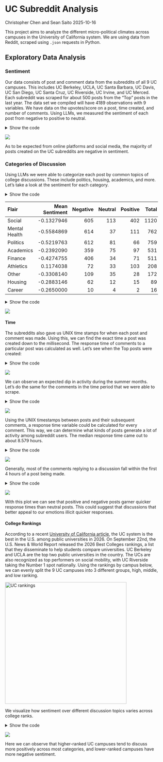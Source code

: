 # UC Subreddit Analysis
Christopher Chen and Sean Saito
2025-10-16

This project aims to analyze the different micro-political climates
across campuses in the University of California system. We are using
data from Reddit, scraped using `.json` requests in Python.

## Exploratory Data Analysis

### Sentiment

Our data consists of post and comment data from the subreddits of all 9
UC campuses. This includes UC Berkeley, UCLA, UC Santa Barbara, UC
Davis, UC San Diego, UC Santa Cruz, UC Riverside, UC Irvine, and UC
Merced. Each subreddit was scraped for about 500 posts from the “Top”
posts in the last year. The data set we compiled will have 4189
observations with 9 variables. We have data on the upvotes/score on a
post, time created, and number of comments. Using LLMs, we measured the
sentiment of each post from negative to positive to neutral.

<details class="code-fold">
<summary>Show the code</summary>

``` r
sentiment_counts <- as.data.frame(table(UC_posts_data$rate_sentiment)) %>% 
  rename(value = Freq) %>% 
  rename(sentiment = Var1) %>% 
  arrange(desc(value))
pie <- ggplot(sentiment_counts, aes(x= "", y= value, fill = sentiment)) +  # SENTIMENT PIE
  geom_bar(stat="identity", width=1, col = "white") +
  coord_polar("y", start=0) +
  labs(title = "Pie Chart of Post Sentiment Ratings") +
  theme_void() +
  scale_fill_brewer(palette="Dark2") 

table <- tableGrob(sentiment_counts)
grid.arrange(pie, table, widths =c(2,1))
```

</details>

![](README_files/figure-commonmark/unnamed-chunk-3-1.png)

As to be expected from online platforms and social media, the majority
of posts created on the UC subreddits are negative in sentiment.

### Categories of Discussion

Using LLMs we were able to categorize each post by common topics of
college discussions. These include politics, housing, academics, and
more. Let’s take a look at the sentiment for each category.

<details class="code-fold">
<summary>Show the code</summary>

``` r
UC_flair_summary <- UC_posts_data %>% 
  group_by(flair_group) %>% 
  summarize("Mean Sentiment" = mean(post_sentiment), 
            "Negative" = sum(rate_sentiment == "negative"),
            "Neutral" = sum(rate_sentiment == "neutral"),
            "Positive" = sum(rate_sentiment == "positive"),
            "Total" = n()) %>% 
  arrange(desc(`Total`)) %>% 
  rename("Flair" = flair_group)
kable(UC_flair_summary)
```

</details>

| Flair         | Mean Sentiment | Negative | Neutral | Positive | Total |
|:--------------|---------------:|---------:|--------:|---------:|------:|
| Social        |     -0.1327946 |      605 |     113 |      402 |  1120 |
| Mental Health |     -0.5584869 |      614 |      37 |      111 |   762 |
| Politics      |     -0.5219763 |      612 |      81 |       66 |   759 |
| Academics     |     -0.2392090 |      359 |      75 |       97 |   531 |
| Finance       |     -0.4274755 |      406 |      34 |       71 |   511 |
| Athletics     |      0.1174038 |       72 |      33 |      103 |   208 |
| Other         |     -0.3308140 |      109 |      35 |       28 |   172 |
| Housing       |     -0.2883146 |       62 |      12 |       15 |    89 |
| Career        |     -0.2650000 |       10 |       4 |        2 |    16 |

<details class="code-fold">
<summary>Show the code</summary>

``` r
ggplot(UC_posts_data) +
  geom_boxplot(aes(x=reorder(flair_group, post_sentiment), post_sentiment, fill = flair_group)) + # sentiment by flair
  labs(title = "Average Sentiment by Flair Group", x = "Flair", y = "Sentiment") +
  geom_hline(yintercept = 0, col = "red", linetype = "dashed") +
  theme_bw()
```

</details>

![](README_files/figure-commonmark/unnamed-chunk-5-1.png)

#### Time

The subreddits also gave us UNIX time stamps for when each post and
comment was made. Using this, we can find the exact time a post was
created down to the millisecond. The response time of comments to a
particular post was calculated as well. Let’s see when the Top posts
were created:

<details class="code-fold">
<summary>Show the code</summary>

``` r
daily_counts <- UC_posts_data %>%
  count(date)
ggplot(daily_counts) +    # Times series for number of posts in time period
  geom_line(aes(x = date, y = n)) +
  labs(title = "Times Series of Post Counts", x = "Date", y = "Number of Posts") +
  scale_x_date(
    date_breaks = "2 month",  # Set breaks at every month
    date_labels = "%b %Y") +       # Format labels to show abbreviated month names (e.g., Jan, Feb)
  theme_bw()
```

</details>

![](README_files/figure-commonmark/unnamed-chunk-6-1.png)

We can observe an expected dip in activity during the summer months.
Let’s do the same for the comments in the time period that we were able
to scrape.

<details class="code-fold">
<summary>Show the code</summary>

``` r
UC_comments_time <- UC_comments %>% 
  mutate(timestamp = as.POSIXct(created_utc, origin = "1970-01-01", tz = "UTC")) %>% 
  mutate(date = as.Date(timestamp))
daily_counts <- UC_comments_time %>% 
  count(date)
ggplot(daily_counts) +    # Times series for number of comments in time period (that were able to be scraped)
  geom_line(aes(x = date, y = n)) +
  labs(title = "Times Series of Comment Counts", x = "Date", y = "Number of Comments") +
  scale_x_date(
    date_breaks = "2 month",  # Set breaks at every month
    date_labels = "%b %Y") +       # Format labels to show abbreviated month names (e.g., Jan, Feb)
  theme_bw()
```

</details>

![](README_files/figure-commonmark/unnamed-chunk-7-1.png)

Using the UNIX timestamps between posts and their subsequent comments, a
response time variable could be calculated for every comment. This way,
we can determine what kinds of posts generate a lot of activity among
subreddit users. The median response time came out to about 8.579 hours.

<details class="code-fold">
<summary>Show the code</summary>

``` r
all_groups <- ggplot(UC_time) + 
  geom_density(aes(response_time,  color = flair_group), lwd = 1) +
  xlim(0, 8) +
  labs(title = "Post Response Times Within 8 Hours by Category", x = "Response Time (Hours)", y = "Density") + 
  theme_classic() 

top3 <- UC_time %>% filter(flair_group %in% c("Social", "Mental Health", "Politics")) %>% 
ggplot() + 
  geom_density(aes(response_time,  color = flair_group), lwd = 1) +
  xlim(0, 8) +
  labs(title = "Post Response Times Within 8 Hours in Top 3 Categories", x = "Response Time (Hours)", y = "Density") + 
  theme_classic()

grid.arrange(all_groups, top3)
```

</details>

![](README_files/figure-commonmark/unnamed-chunk-9-1.png)

Generally, most of the comments replying to a discussion fall within the
first 4 hours of a post being made.

<details class="code-fold">
<summary>Show the code</summary>

``` r
ggplot(UC_time) + 
  geom_density(aes(response_time,  color = rate_sentiment), lwd = 1) +
  xlim(0, 4) +
  labs(title = "Post Response Times Within 4 Hours by Sentiment", x = "Response Time (Hours)", y = "Density") + 
  theme_classic()
```

</details>

![](README_files/figure-commonmark/unnamed-chunk-10-1.png)

With this plot we can see that positive and negative posts garner
quicker response times than neutral posts. This could suggest that
discussions that better appeal to our emotions illicit quicker
responses.

#### College Rankings

According to a recent [University of California
article](https://www.universityofcalifornia.edu/news/university-of-california-best-public-university-2026-us-news-best-colleges-rankings),
the UC system is the best in the U.S. among public universities in 2026.
On September 22nd, the U.S. News & World Report released the 2026 Best
Colleges rankings, a list that they disseminate to help students compare
universities. UC Berkeley and UCLA are the top two public universities
in the country. The UCs are also recognized as top performers on social
mobility, with UC Riverside taking the Number 1 spot nationally. Using
the rankings by campus below, we can evenly split the 9 UC campuses into
3 different groups, high, middle, and low ranking.

<img src="images/uc_rankings.png" data-fig-align="center" height="400"
alt="UC rankings" />

We visualize how sentiment over different discussion topics varies
across college ranks.

<details class="code-fold">
<summary>Show the code</summary>

``` r
ggplot(rankings) +
  geom_point(aes(x=reorder(flair_group, - post_sentiment), y = post_sentiment, fill = rank, color = rank)) +
  geom_label(aes(x=reorder(flair_group, - post_sentiment), y = post_sentiment, color = rank, label = rank), size = 4) +
  labs(title = "Mean Sentiment by Category and UC Rankings", x = "Flair Group", y = "Sentiment") +
  coord_flip() +
  geom_hline(yintercept = 0, color = "red", linetype = "dotted", lwd = 1) +
  scale_color_brewer(palette = "Set1") +
  theme_bw()
```

</details>

![](README_files/figure-commonmark/unnamed-chunk-12-1.png)

Here we can observe that higher-ranked UC campuses tend to discuss more
positively across most categories, and lower-ranked campuses have more
negative sentiment.

